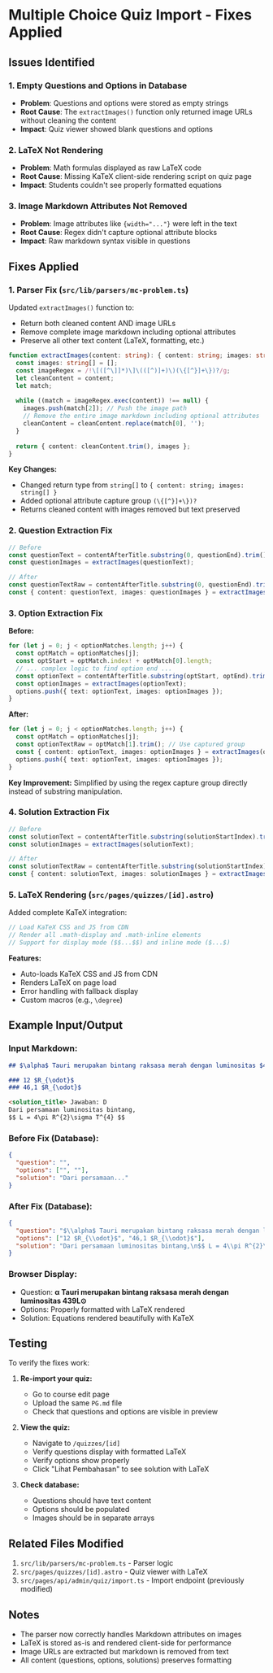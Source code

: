 # Multiple Choice Quiz Import - Fixes Applied

## Issues Identified

### 1. **Empty Questions and Options in Database**
- **Problem**: Questions and options were stored as empty strings
- **Root Cause**: The `extractImages()` function only returned image URLs without cleaning the content
- **Impact**: Quiz viewer showed blank questions and options

### 2. **LaTeX Not Rendering**
- **Problem**: Math formulas displayed as raw LaTeX code
- **Root Cause**: Missing KaTeX client-side rendering script on quiz page
- **Impact**: Students couldn't see properly formatted equations

### 3. **Image Markdown Attributes Not Removed**
- **Problem**: Image attributes like `{width="..."}` were left in the text
- **Root Cause**: Regex didn't capture optional attribute blocks
- **Impact**: Raw markdown syntax visible in questions

## Fixes Applied

### 1. **Parser Fix (`src/lib/parsers/mc-problem.ts`)**

Updated `extractImages()` function to:
- Return both cleaned content AND image URLs
- Remove complete image markdown including optional attributes
- Preserve all other text content (LaTeX, formatting, etc.)

```typescript
function extractImages(content: string): { content: string; images: string[] } {
  const images: string[] = [];
  const imageRegex = /!\[([^\]]*)\]\(([^)]+)\)(\{[^}]+\})?/g;
  let cleanContent = content;
  let match;
  
  while ((match = imageRegex.exec(content)) !== null) {
    images.push(match[2]); // Push the image path
    // Remove the entire image markdown including optional attributes
    cleanContent = cleanContent.replace(match[0], '');
  }
  
  return { content: cleanContent.trim(), images };
}
```

**Key Changes:**
- Changed return type from `string[]` to `{ content: string; images: string[] }`
- Added optional attribute capture group `(\{[^}]+\})?`
- Returns cleaned content with images removed but text preserved

### 2. **Question Extraction Fix**

```typescript
// Before
const questionText = contentAfterTitle.substring(0, questionEnd).trim();
const questionImages = extractImages(questionText);

// After
const questionTextRaw = contentAfterTitle.substring(0, questionEnd).trim();
const { content: questionText, images: questionImages } = extractImages(questionTextRaw);
```

### 3. **Option Extraction Fix**

**Before:**
```typescript
for (let j = 0; j < optionMatches.length; j++) {
  const optMatch = optionMatches[j];
  const optStart = optMatch.index! + optMatch[0].length;
  // ... complex logic to find option end ...
  const optionText = contentAfterTitle.substring(optStart, optEnd).trim();
  const optionImages = extractImages(optionText);
  options.push({ text: optionText, images: optionImages });
}
```

**After:**
```typescript
for (let j = 0; j < optionMatches.length; j++) {
  const optMatch = optionMatches[j];
  const optionTextRaw = optMatch[1].trim(); // Use captured group
  const { content: optionText, images: optionImages } = extractImages(optionTextRaw);
  options.push({ text: optionText, images: optionImages });
}
```

**Key Improvement:** Simplified by using the regex capture group directly instead of substring manipulation.

### 4. **Solution Extraction Fix**

```typescript
// Before
const solutionText = contentAfterTitle.substring(solutionStartIndex).trim();
const solutionImages = extractImages(solutionText);

// After
const solutionTextRaw = contentAfterTitle.substring(solutionStartIndex).trim();
const { content: solutionText, images: solutionImages } = extractImages(solutionTextRaw);
```

### 5. **LaTeX Rendering (`src/pages/quizzes/[id].astro`)**

Added complete KaTeX integration:

```javascript
// Load KaTeX CSS and JS from CDN
// Render all .math-display and .math-inline elements
// Support for display mode ($$...$$) and inline mode ($...$)
```

**Features:**
- Auto-loads KaTeX CSS and JS from CDN
- Renders LaTeX on page load
- Error handling with fallback display
- Custom macros (e.g., `\degree`)

## Example Input/Output

### Input Markdown:
```markdown
## $\alpha$ Tauri merupakan bintang raksasa merah dengan luminositas $439\ L_{\odot}$

### 12 $R_{\odot}$
### 46,1 $R_{\odot}$

<solution_title> Jawaban: D
Dari persamaan luminositas bintang,
$$ L = 4\pi R^{2}\sigma T^{4} $$
```

### Before Fix (Database):
```json
{
  "question": "",
  "options": ["", ""],
  "solution": "Dari persamaan..."
}
```

### After Fix (Database):
```json
{
  "question": "$\\alpha$ Tauri merupakan bintang raksasa merah dengan luminositas $439\\ L_{\\odot}$",
  "options": ["12 $R_{\\odot}$", "46,1 $R_{\\odot}$"],
  "solution": "Dari persamaan luminositas bintang,\n$$ L = 4\\pi R^{2}\\sigma T^{4} $$"
}
```

### Browser Display:
- Question: **α Tauri merupakan bintang raksasa merah dengan luminositas 439L⊙**
- Options: Properly formatted with LaTeX rendered
- Solution: Equations rendered beautifully with KaTeX

## Testing

To verify the fixes work:

1. **Re-import your quiz:**
   - Go to course edit page
   - Upload the same `PG.md` file
   - Check that questions and options are visible in preview

2. **View the quiz:**
   - Navigate to `/quizzes/[id]`
   - Verify questions display with formatted LaTeX
   - Verify options show properly
   - Click "Lihat Pembahasan" to see solution with LaTeX

3. **Check database:**
   - Questions should have text content
   - Options should be populated
   - Images should be in separate arrays

## Related Files Modified

1. `src/lib/parsers/mc-problem.ts` - Parser logic
2. `src/pages/quizzes/[id].astro` - Quiz viewer with LaTeX
3. `src/pages/api/admin/quiz/import.ts` - Import endpoint (previously modified)

## Notes

- The parser now correctly handles Markdown attributes on images
- LaTeX is stored as-is and rendered client-side for performance
- Image URLs are extracted but markdown is removed from text
- All content (questions, options, solutions) preserves formatting

